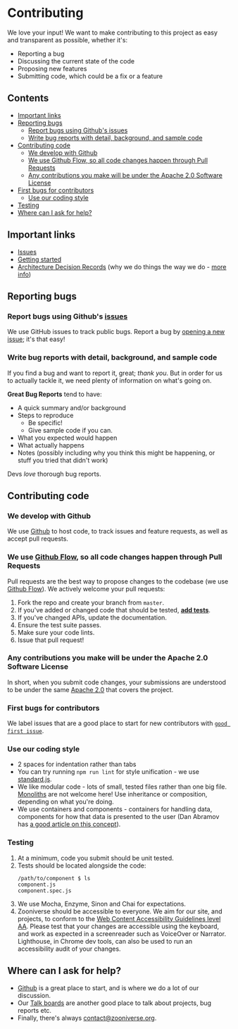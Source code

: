 # Contributing

We love your input! We want to make contributing to this project as easy and transparent as possible, whether it's:

- Reporting a bug
- Discussing the current state of the code
- Proposing new features
- Submitting code, which could be a fix or a feature

<!-- START doctoc generated TOC please keep comment here to allow auto update -->
<!-- DON'T EDIT THIS SECTION, INSTEAD RE-RUN doctoc TO UPDATE -->
## Contents

- [Important links](#important-links)
- [Reporting bugs](#reporting-bugs)
  - [Report bugs using Github's issues](#report-bugs-using-githubs-issues)
  - [Write bug reports with detail, background, and sample code](#write-bug-reports-with-detail-background-and-sample-code)
- [Contributing code](#contributing-code)
  - [We develop with Github](#we-develop-with-github)
  - [We use Github Flow, so all code changes happen through Pull Requests](#we-use-github-flow-so-all-code-changes-happen-through-pull-requests)
  - [Any contributions you make will be under the Apache 2.0 Software License](#any-contributions-you-make-will-be-under-the-apache-20-software-license)
- [First bugs for contributors](#first-bugs-for-contributors)
  - [Use our coding style](#use-our-coding-style)
- [Testing](#testing)
- [Where can I ask for help?](#where-can-i-ask-for-help)

<!-- END doctoc generated TOC please keep comment here to allow auto update -->

## Important links

- [Issues](https://github.com/zooniverse/front-end-monorepo/issues)
- [Getting started](https://github.com/zooniverse/front-end-monorepo#getting-started)
- [Architecture Decision Records](https://github.com/zooniverse/front-end-monorepo/tree/master/docs/arch) (why we do things the way we do - [more info](http://thinkrelevance.com/blog/2011/11/15/documenting-architecture-decisions))

## Reporting bugs

### Report bugs using Github's [issues](https://github.com/zooniverse/front-end-monorepo/issues)

We use GitHub issues to track public bugs. Report a bug by [opening a new issue](https://github.com/zooniverse/front-end-monorepo/issues/new); it's that easy!

### Write bug reports with detail, background, and sample code

If you find a bug and want to report it, great; _thank you_. But in order for us to actually tackle it, we need plenty of information on what's going on.

**Great Bug Reports** tend to have:

- A quick summary and/or background
- Steps to reproduce
  - Be specific!
  - Give sample code if you can.
- What you expected would happen
- What actually happens
- Notes (possibly including why you think this might be happening, or stuff you tried that didn't work)

Devs *love* thorough bug reports.

## Contributing code

### We develop with Github
We use [Github](https://github.com/) to host code, to track issues and feature requests, as well as accept pull requests.

### We use [Github Flow](https://guides.github.com/introduction/flow/index.html), so all code changes happen through Pull Requests

Pull requests are the best way to propose changes to the codebase (we use [Github Flow](https://guides.github.com/introduction/flow/index.html)). We actively welcome your pull requests:

1. Fork the repo and create your branch from `master`.
2. If you've added or changed code that should be tested, [**add tests**](#testing).
3. If you've changed APIs, update the documentation.
4. Ensure the test suite passes.
5. Make sure your code lints.
6. Issue that pull request!

### Any contributions you make will be under the Apache 2.0 Software License

In short, when you submit code changes, your submissions are understood to be under the same [Apache 2.0](https://choosealicense.com/licenses/apache-2.0/) that covers the project.

### First bugs for contributors

We label issues that are a good place to start for new contributors with [`good first issue`](https://github.com/zooniverse/front-end-monorepo/issues?q=is%3Aopen+is%3Aissue+label%3A%22good+first+issue%22).

### Use our coding style

* 2 spaces for indentation rather than tabs
* You can try running `npm run lint` for style unification - we use [standard.js](https://standardjs.com/).
* We like modular code - lots of small, tested files rather than one big file. [Monoliths](https://github.com/zooniverse/Panoptes-Front-End) are not welcome here! Use inheritance or composition, depending on what you're doing.
* We use containers and components - containers for handling data, components for how that data is presented to the user (Dan Abramov has [a good article on this concept](https://medium.com/@dan_abramov/smart-and-dumb-components-7ca2f9a7c7d0)).

### Testing

1. At a minimum, code you submit should be unit tested.
2. Tests should be located alongside the code:
    ```
    /path/to/component $ ls
    component.js
    component.spec.js
    ```
3. We use Mocha, Enzyme, Sinon and Chai for expectations.
4. Zooniverse should be accessible to everyone. We aim for our site, and projects, to conform to the [Web Content Accessibility Guidelines level AA](https://webaim.org/standards/wcag/checklist). Please test that your changes are accessible using the keyboard, and work as expected in a screenreader such as VoiceOver or Narrator. Lighthouse, in Chrome dev tools, can also be used to run an accessibility audit of your changes.

## Where can I ask for help?

- [Github](https://github.com/zooniverse/front-end-monorepo/issues) is a great place to start, and is where we do a lot of our discussion.
- Our [Talk boards](https://www.zooniverse.org/talk) are another good place to talk about projects, bug reports etc.
- Finally, there's always [contact@zooniverse.org](mailto:contact@zooniverse.org).
